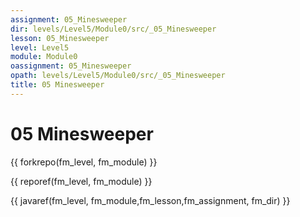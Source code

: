 ```yaml
---
assignment: 05_Minesweeper
dir: levels/Level5/Module0/src/_05_Minesweeper
lesson: 05_Minesweeper
level: Level5
module: Module0
oassignment: 05_Minesweeper
opath: levels/Level5/Module0/src/_05_Minesweeper
title: 05 Minesweeper
---
```

# 05 Minesweeper

{{ forkrepo(fm_level, fm_module) }}

{{ reporef(fm_level, fm_module) }}




{{ javaref(fm_level, fm_module,fm_lesson,fm_assignment, fm_dir) }}

